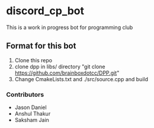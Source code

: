 # discord_cp_bot

This is a work in progress bot for programming club

## Format for this bot
1. Clone this repo
2. clone dpp in libs/ directory "git clone https://github.com/brainboxdotcc/DPP.git"
3. Change CmakeLists.txt and ./src/source.cpp and build 

### Contributors
* Jason Daniel
* Anshul Thakur
* Saksham Jain